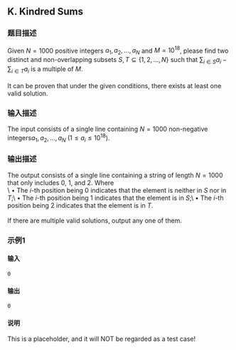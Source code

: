 ## K. Kindred Sums

### 题目描述

Given $N=1000$ positive integers $a_1,a_2,\ldots,a_N$ and $M = 10^{18}$, please find two distinct and
non-overlapping subsets $S,T \subseteq \{1,2,\ldots,N\}$ such that $\sum_{i \in S} a_i - \sum_{i \in T} a_i$ is
a multiple of $M$.\
\
It can be proven that under the given conditions, there exists at least
one valid solution.

### 输入描述

The input consists of a single line containing $N = 1000$ non-negative integers$a_1,a_2,\ldots,a_N$ ($1 \le a_i \le 10^{18}$).

### 输出描述

The output consists of a single line containing a string of length $N = 1000$ that only includes $0$, $1$, and $2$. Where\
\ $\bullet$ The $i$-th position being $0$ indicates that the element is neither in $S$ nor in $T$;\ $\bullet$ The $i$-th position being $1$ indicates that the element is in $S$;\ $\bullet$ The $i$-th position being $2$ indicates that the element is in $T$.\
\
If there are multiple valid solutions, output any one of them.

### 示例1

#### 输入

```plain
0
```

#### 输出

```plain
0
```

#### 说明

This is a placeholder, and it will NOT be regarded as a test case!

